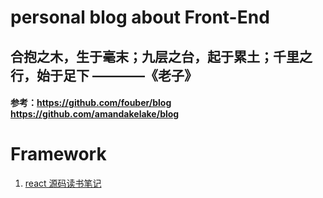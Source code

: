 # personal blog about Front-End

## 合抱之木，生于毫末；九层之台，起于累土；千里之行，始于足下 ————《老子》
#### 参考：https://github.com/fouber/blog https://github.com/amandakelake/blog
# Framework
1. [react 源码读书笔记](https://github.com/cxqdmm/blog/issues/1)

